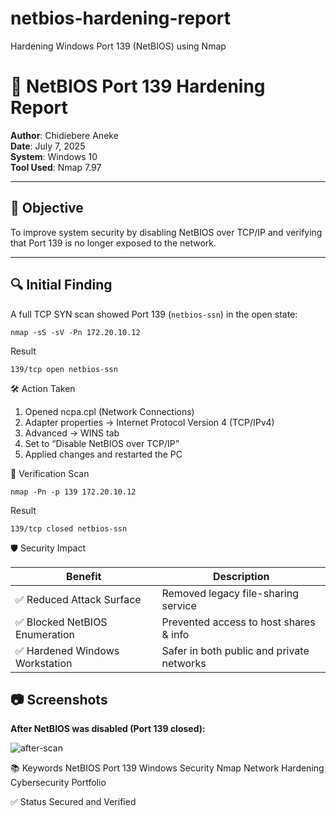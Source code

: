# netbios-hardening-report
Hardening Windows Port 139 (NetBIOS) using Nmap
# 🔐 NetBIOS Port 139 Hardening Report

**Author**: Chidiebere Aneke  
**Date**: July 7, 2025  
**System**: Windows 10  
**Tool Used**: Nmap 7.97

---

## 🧠 Objective

To improve system security by disabling NetBIOS over TCP/IP and verifying that Port 139 is no longer exposed to the network.

---

## 🔍 Initial Finding

A full TCP SYN scan showed Port 139 (`netbios-ssn`) in the open state:

```
nmap -sS -sV -Pn 172.20.10.12
```
Result
```
139/tcp open netbios-ssn
```
🛠️ Action Taken

1. Opened ncpa.cpl (Network Connections)
2. Adapter properties → Internet Protocol Version 4 (TCP/IPv4)
3. Advanced → WINS tab
4. Set to “Disable NetBIOS over TCP/IP”
5. Applied changes and restarted the PC

🔁 Verification Scan
```
nmap -Pn -p 139 172.20.10.12
```
Result
```
139/tcp closed netbios-ssn
```
🛡️ Security Impact

| Benefit                        | Description                               |
| ------------------------------ | ----------------------------------------- |
| ✅ Reduced Attack Surface       | Removed legacy file-sharing service       |
| ✅ Blocked NetBIOS Enumeration  | Prevented access to host shares & info    |
| ✅ Hardened Windows Workstation | Safer in both public and private networks |

## 📷 Screenshots

**After NetBIOS was disabled (Port 139 closed):**

![after-scan](https://github.com/user-attachments/assets/6202c5cf-2b77-4070-902f-2efc390521bc)

📚 Keywords
NetBIOS Port 139 Windows Security Nmap Network Hardening Cybersecurity Portfolio

✅ Status
Secured and Verified


